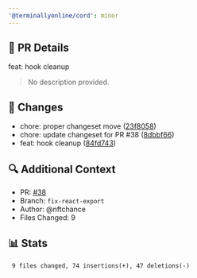 ```yaml
---
'@terminallyonline/cord': minor
---
```


## 🔄 PR Details
feat: hook cleanup

> No description provided.

## 📝 Changes
- chore: proper changeset move ([23f8058](https://github.com/Terminally-Online/cord/commit/23f8058af83490398b0352395ca7dff60db233f9))
- chore: update changeset for PR #38 ([8dbbf66](https://github.com/Terminally-Online/cord/commit/8dbbf6696e0c9397d23c9f382e69c367cb72a8fd))
- feat: hook cleanup ([84fd743](https://github.com/Terminally-Online/cord/commit/84fd743a79fab7fcb2e42fa4cdaa97eca8662b08))

## 🔍 Additional Context
- PR: [#38](https://github.com/Terminally-Online/cord/pull/38)
- Branch: `fix-react-export`
- Author: @nftchance
- Files Changed: 9

## 📊 Stats
```diff
 9 files changed, 74 insertions(+), 47 deletions(-)
```
